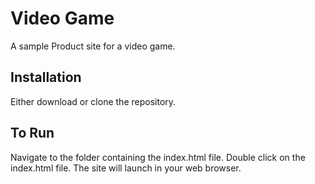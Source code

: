 # Video Game
A sample Product site for a video game.


## Installation
Either download or clone the repository.

## To Run
Navigate to the folder containing the index.html file. Double click on the index.html file. The site will launch in your web browser.